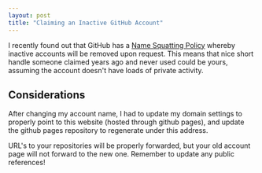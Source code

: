 ```yaml
---
layout: post
title: "Claiming an Inactive GitHub Account"
---
```


I recently found out that GitHub has a [Name Squatting Policy](https://help.github.com/articles/name-squatting-policy) whereby inactive accounts will be removed upon request.
This means that nice short handle someone claimed years ago and never used could be yours, assuming the account doesn't have loads of private activity.

## Considerations
After changing my account name, I had to update my domain settings to properly point to this website (hosted through github pages), and update the github pages repository to regenerate under this address.

URL's to your repositories will be properly forwarded, but your old account page will not forward to the new one. Remember to update any public references!
